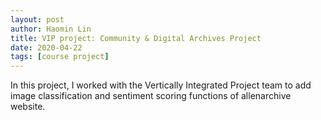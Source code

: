 ```yaml
---
layout: post
author: Haomin Lin
title: VIP project: Community & Digital Archives Project
date: 2020-04-22
tags: [course project]
---
```


In this project, I worked with the Vertically Integrated Project team to add image classification and sentiment scoring functions of allenarchive website.
